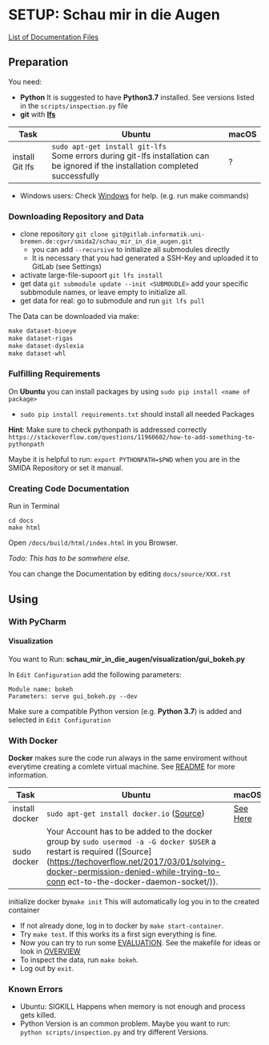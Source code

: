 # SETUP: Schau mir in die Augen
[List of Documentation Files](menu.md)

## Preparation

You need:

-  **Python**
  It is suggested to have **Python3.7** installed.
  See versions listed in the `scripts/inspection.py` file
-  **git** with [**lfs**](https://help.github.com/en/articles/installing-git-large-file-storage) 

| Task | Ubuntu | macOS |
| --------- | --------- | --------- |
| install Git lfs | `sudo apt-get install git-lfs`<br />Some errors during git-lfs installation can be ignored if the installation completed successfully |  ? |

- Windows users: Check [Windows](Windows.md) for help. (e.g. run make commands)

### Downloading Repository and Data

-  clone repository
	 `git clone git@gitlab.informatik.uni-bremen.de:cgvr/smida2/schau_mir_in_die_augen.git`
	 - you can add `--recursive` to initialize all submodules directly
	 - It is necessary that you had generated a SSH-Key and uploaded it to GitLab (see Settings)
-  activate large-file-supoort `git lfs install`
-  get data `git submodule update --init <SUBMOUDLE>`
		add your specific subbmodule names, or leave empty to initialize all.
-  get data for real: go to submodule and run `git lfs pull`

The Data can be downloaded via make:

```makefile
make dataset-bioeye
make dataset-rigas
make dataset-dyslexia
make dataset-whl
```



### Fulfilling Requirements

On **Ubuntu** you can install packages by using `sudo pip install <name of package>`

- `sudo pip install requirements.txt` should install all needed Packages

**Hint**: Make sure to check pythonpath is addressed correctly
`https://stackoverflow.com/questions/11960602/how-to-add-something-to-pythonpath`

Maybe it is helpful to run: `export PYTHONPATH=$PWD` when you are in the SMIDA Repository or set it manual.

### Creating Code Documentation

Run in Terminal

```
cd docs
make html
```

Open `/docs/build/html/index.html` in you Browser.

*Todo: This has to be somwhere else.*

You can change the Documentation by editing `docs/source/XXX.rst`

## Using

### With PyCharm

#### Visualization

You want to Run: **schau_mir_in_die_augen/visualization/gui_bokeh.py** 

In `Edit Configuration` add the following parameters:

```
Module name: bokeh
Parameters: serve gui_bokeh.py --dev
```
Make sure a compatible Python version (e.g. **Python 3.7**) is added and selected in `Edit Configuration`

### With Docker

**Docker** makes sure the code run always in the same enviroment without everytime creating a comlete virtual machine. See [README](/README.md) for more information.

| Task | Ubuntu | macOS |
| --------- | --------- | --------- |
| install docker | `sudo apt-get install docker.io` ([Source](https://askubuntu.com/questions/938700/how-do-i-install-docker-on-ubuntu-16-04-lts)) | [See Here](https://docs.docker.com/docker-for-mac/)|
| sudo docker | Your Account has to be added to the docker group by `sudo usermod -a -G docker $USER` a restart is required ([Source](https://techoverflow.net/2017/03/01/solving-docker-permission-denied-while-trying-to-conn	ect-to-the-docker-daemon-socket/)). |

initialize docker by`make init`
This will automatically log you in to the created container

-  If not already done, log in to docker by
	`make start-container`.
-  Try `make test`. If this works its a first sign everything is fine.
-  Now you can try to run some [EVALUATION](EVALUATION.md).
	See the makefile for ideas or look in [OVERVIEW](OVERVIEW.md)
-  To inspect the data, run `make bokeh`.
-  Log out by
	`exit`.

### Known Errors

-  Ubuntu: SIGKILL
	Happens when memory is not enough and process gets killed.
-  Python Version is an common problem. Maybe you want to run:  
    	`python scripts/inspection.py`
        	and try different Versions.
